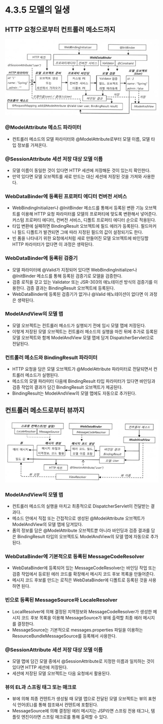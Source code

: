 # 4.3.5 모델의 일생
## HTTP 요청으로부터 컨트롤러 메소드까지
![HTTP 요청으로부터 컨트롤러 메소드까지](images/HttpRequest%20to%20Controller%20Method.jpg)

### @ModelAttribute 메소드 파라미터
- 컨트롤러 메소드의 모델 파라미터와 @ModelAttribute로부터 모델 이름, 모델 타입 정보를 가져온다.

### @SessionAttribute 세션 저장 대상 모델 이름
- 모델 이름이 동일한 것이 있다면 HTTP 세션에 저장해둔 것이 있는지 확인한다.
- 만약 있다면 모델 오브젝트를 새로 만드는 대신 세션에 저장된 것을 가져와 사용한다.

### WebDataBinder에 등록된 프로퍼티 에디터 컨버전 서비스
- WebBindingInitializer나 @InitBinder 메소드를 통해서 등록된 변환 기능 오브젝트를 이용해 HTTP 요청 파라미터를
  모델의 프로퍼티에 맞도록 변환해서 넣어준다. 커스텀 프로퍼티 에디터, 컨버전 서비스, 디폴트 프로퍼티 에디터 순으로 적용된다.
- 타입 변환에 실패하면 BindingResult 오브젝트에 필드 에러가 등록된다. 필드마커나 필드 디폴트가 발견되면 그에 따라 지정된 필드의 값이 설정되기도 한다.
- 빈 폼을 나타내기 위한 요청에서처럼 새로 만들어진 모델 오브젝트에 바인딩할 HTTP 파라미터가 없다면 이 과정은 생략된다.

### WebDataBinder에 등록된 검증기
- 모델 파라미터에 @Valid가 지정되어 있다면 WebBindingInitializer나 @InitBinder 메소드를 통해 등록된 검증기로 모델을 검증한다.
- 검증 로직을 갖고 있는 Validator 또는 JSR-303의 애노테이션 방식의 검증기를 이용한다. 검증 결과는 BindingResult 오브젝트에 등록된다.
- WebDataBinder에 등록된 검증기가 없거나 @Valid 애노테이션이 없다면 이 과정은 생략된다.

### ModelAndView의 모델 맵
- 모델 오브젝트는 컨트롤러 메소드가 실행되기 전에 임시 모델 맵에 저장된다.
- 이렇게 저장된 모델 오브젝트는 컨트롤러 메소드의 실행을 마친 뒤에 추가로 등록된 모델 오브젝트와 함께 ModelAndView 모델 맵에 담겨 DispatcherServlet으로 전달된다.

### 컨트롤러 메소드와 BindingResult 파라미터
- HTTP 요청을 담은 모델 오브젝트가 @ModelAttribute 파라미터로 전달되면서 컨트롤러 메소드가 실행된다.
- 메소드의 모델 파라미터 다음에 BindingResult 타입 파라미터가 있다면 바인딩과 검증 작업의 결과가 담긴 BindingResult 오브젝트가 제공된다.
- BindingResult는 ModelAndView의 모델 맵에도 자동으로 추가된다.

## 컨트롤러 메소드로부터 뷰까지
![컨트롤러 메소드로부터 뷰까지](images/Controller%20Method%20to%20View.jpg)

### ModelAndView의 모델 맵
- 컨트롤러 메소드의 실행을 마치고 최종적으로 DispatcherServlet이 전달받는 결과다.
- 메소드 안에서 직접 또는 간접적으로 생성된 @ModelAttribute 오브젝트가 ModelAndView의 모델 맵에 담겨있다.
- 폼의 정보를 담은 @ModelAttribute 오브젝트뿐 아니라 바인딩과 검증 결과를 담은 BindingResult 타입의 오브젝트도 ModelAndView의 모델 맵에 자동으로 추가된다.

### WebDataBinder에 기본적으로 등록된 MessageCodeResolver
- WebDataBinder에 등록되어 있는 MessageCodeResolver는 바인딩 작업 또는 검증 작업에서 등로된 에러 코드를 확장해서 메시지 코드 후보 목록을 만들어준다.
- 메시지 코드 후보를 만드는 로직은 WebDataBinder에 디폴트로 등록된 것을 사용하면 된다.

### 빈으로 등록된 MessageSource와 LocaleResolver
- LocalResolver에 의해 결정된 지역정보와 MessageCodeResolver가 생성한 메시지 코드 후보 목록을 이용해 MessageSource가 뷰에 출력할 최종 에러 메시지를 결정한다.
- MessageSource는 기본적으로 messages.properties 파일을 이용하는 ResourceBundleMessageSource를 등록해서 사용한다.

### @SessionAttribute 세션 저장 대상 모델 이름
- 모델 맵에 담긴 모델 중에서 @SessionAttribute로 지정한 이름과 일치하는 것이 있다면 HTTP 세션에 저장된다.
- 세션에 저장된 모델 오브젝트는 다음 요청에서 활용된다.

### 뷰의 EL과 스프링 태그 또는 매크로
- 뷰에 의해 최종 컨텐트가 생성될 때 모델 맵으로 전달된 모델 오브젝트는 뷰의 표현식 언어(EL)를 통해 참조돼서 컨텐트에 포함된다.
- MessageSource에 의해 결정된 에러 메시지는 JSP라면 스프링 전용 태그나, 템플릿 엔진이라면 스프링 매크로를 통해 출력할 수 있다.